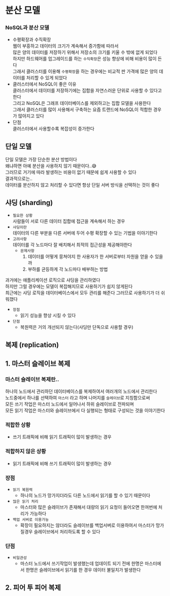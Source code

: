 # 분산 모델

### NoSQL과 분산 모델
- 수평확장과 수직확장  
웹이 부흥하고 데이터의 크기가 계속해서 증가함에 따라서  
많은 양의 데이터를 저장하기 위해서 저장소의 크기를 키울 수 밖에 없게 되었다  
하지만 하드웨어를 업그레이드를 하는 `수직확장`은 성능 향상에 비해 비용이 많이 든다  
그래서 클러스터를 이용해 `수평확장`을 하는 경우에는 비교적 싼 가격에 많은 양의 데이터를 처리할 수 있게 되었다  
- 클러스터에서 NoSQL이 좋은 이유  
클러스터에서 데이터를 저장하기에는 집합을 자연스러운 단위로 사용할 수 있다고 한다  
그리고 NoSQL은 그래프 데이터베이스를 제외하고는 집합 모델을 사용한다  
그래서 클러스터를 많이 사용해서 구축하는 요즘 트랜드에 NoSQL이 적합한 경우가 많아지고 있다  
- 단점  
  클러스터에서 사용할수록 복잡성이 증가한다 

## 단일 모델
단일 모델은 가장 단순한 분산 방법이다  
왜냐하면 아예 분산을 사용하지 않기 때문이다..😅  
그러므로 거기에 따라 발생하는 비용이 없기 때문에 쉽게 사용할 수 있다  
결과적으로는..  
데이터를 분산하지 않고 처리할 수 있다면 항상 단일 서버 방식을 선택하는 것이 좋다  

## 샤딩 (sharding)
- `필요한 상황`  
  사람들이 서로 다른 데이터 집합에 접근을 계속해서 하는 경우
- `샤딩이란`  
  데이터의 다른 부분을 다른 서버에 두어 수평 확장할 수 있는 기법을 이야기한다
- `고려사항`  
  데이터를 각 노드마다 잘 배치해서 최적의 접근성을 제공해야한다  
  - `문제사항`
    1. 데이터를 어떻게 뭉쳐야지 한 사용자가 한 서버로부터 자원을 얻을 수 있을까
    2. 부하를 균등하게 각 노드마다 배부하는 방법

과거에는 애플리케이션 로직으로 샤딩을 관리하였다  
하지만 그럴 경우에는 모델이 복잡해지므로 사용하기가 쉽지 않게된다  
최근에는 샤딩 로직을 데이터베이스에서 모두 관리를 해준다
그러므로 사용하기가 더 쉬워졌다  

- `장점`
  - 읽기 성능을 향상 시킬 수 있다
- `단점`
  - 복원력은 거의 개선되지 않는다(샤딩만 단독으로 사용할 경우)
  

## 복제 (replication)

## 1. 마스터 슬레이브 복제
### 마스터 슬레이브 복제란..
하나의 노드에서 관리하던 데이터베이스를 복제하여서 여러개의 노드에서 관리한다  
노드중에서 하나를 선택하여 `마스터` 라고 하며 나머지를 `슬레이브`로 지칭함으로써  
모든 쓰기 작업은 마스터 노드에서 일어나서 하위 슬레이브로 전파되며  
모든 읽기 작업은 마스터와 슬레이브에서 다 실행되는 형태로 구성되는 것을 이야기한다  

### 적합한 상황
- 쓰기 트래픽에 비해 읽기 트래픽이 많이 발생하는 경우

### 적합하지 않은 상황
- 읽기 트래픽에 비해 쓰기 트래픽이 많이 발생하는 경우  


### 장점
- `읽기 복원력`
  - 하나의 노드가 망가지더라도 다른 노드에서 읽기를 할 수 있기 때문이다
- `많은 읽기 처리`
  - 마스터와 많은 슬레이브가 존재해서 대량의 읽기 요청이 들어오면 한꺼번에 처리가 가능하다  
- `백업 서버로 이용가능`
  - 확장이 필요하지는 않더라도 슬레이브를 백업서버로 이용하여서 마스터가 망가질경우 슬레이브에서 처리하도록 할 수 있다 

### 단점
- `비일관성`
  - 마스터 노드에서 쓰기작업이 발생했는데 업데이트 되기 전에 한명은 마스터에서 한명은 슬레이브에서 읽기를 한 경우 데이터 불일치가 발생한다 

## 2. 피어 투 피어 복제
